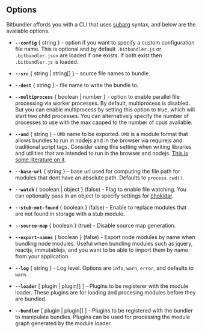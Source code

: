 ## Options

Bitbundler affords you with a CLI that uses [subarg](https://github.com/substack/subarg) syntax, and below are the available options.

- **`--config`** { string } - option if you want to specify a custom configuration file name. This is optional and by default `.bitbundler.js` or `.bitbundler.json` are loaded if one exists. If both exist then `.bitbundler.js` is loaded.

- **`--src`** { string | string[] } - source file names to bundle.

- **`--dest`** { string } - file name to write the bundle to.

- **`--multiprocess`** { boolean | number } - option to enable parallel file processing via worker processes. By default, multiprocess is disabled. But you can enable multiprocess by setting this option to true, which will start two child processes. You can alternatively specify the number of processes to use with the max capped to the number of cpus available.

- **`--umd`** { string } - `UMD` name to be exported. `UMD` is a module format that allows bundles to run in nodejs and in the browser via requirejs and traditional script tags. Consider using this setting when writing libraries and utilities that are intended to run in the browser and nodejs. [This is some literature on it](https://github.com/umdjs/umd).

- **`--base-url`** { string } - base url used for computing the file path for modules that dont have an absolute path. Defaults to `process.cwd()`.

- **`--watch`** { boolean | object } (false) - Flag to enable file watching. You can optionally pass in an object to specify settings for [chokidar](https://github.com/paulmillr/chokidar).

- **`--stub-not-found`** { boolean } (false) - Enable to replace modules that are not found in storage with a stub module.

- **`--source-map`** { boolean } (true) - Disable source map generation.

- **`--export-names`** { boolean } (false) - Export node modules by name when bundling node modules. Useful when bundling modules such as jquery, reactjs, immutablejs, and you want to be able to import them by name from your application.

- **`--log`** { string } - Log level. Options are `info`, `warn`, `error`, and defaults to `warn`.

- **`--loader`** [ plugin | plugin[] ] - Plugins to be registerer with the module loader. These plugins are for loading and procesing modules before they are bundled.

- **`--bundler`** [ plugin | plugin[] ] - Plugins to be registered with the bundler to manipulate bundles. Plugins can be used for processing the module graph generated by the module loader.
